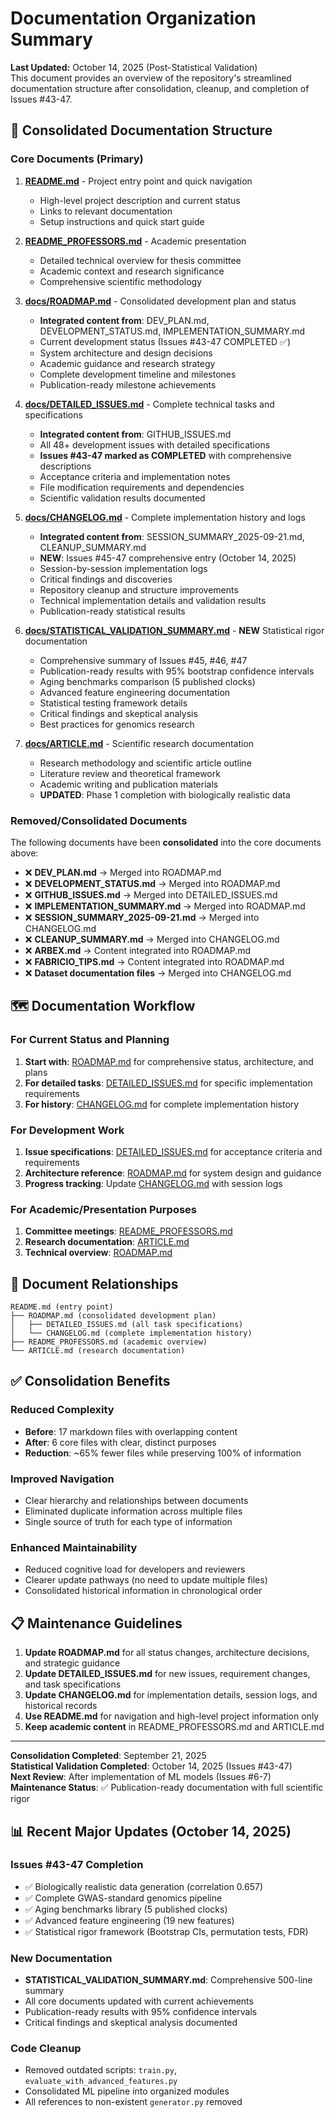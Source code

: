 # Documentation Organization Summary

**Last Updated:** October 14, 2025 (Post-Statistical Validation)  
This document provides an overview of the repository's streamlined documentation structure after consolidation, cleanup, and completion of Issues #43-47.

## 📂 Consolidated Documentation Structure

### **Core Documents (Primary)**

1. **[README.md](../README.md)** - Project entry point and quick navigation
   - High-level project description and current status
   - Links to relevant documentation
   - Setup instructions and quick start guide

2. **[README_PROFESSORS.md](../README_PROFESSORS.md)** - Academic presentation
   - Detailed technical overview for thesis committee
   - Academic context and research significance
   - Comprehensive scientific methodology

3. **[docs/ROADMAP.md](ROADMAP.md)** - Consolidated development plan and status
   - **Integrated content from**: DEV_PLAN.md, DEVELOPMENT_STATUS.md, IMPLEMENTATION_SUMMARY.md
   - Current development status (Issues #43-47 COMPLETED ✅)
   - System architecture and design decisions
   - Academic guidance and research strategy
   - Complete development timeline and milestones
   - Publication-ready milestone achievements

4. **[docs/DETAILED_ISSUES.md](DETAILED_ISSUES.md)** - Complete technical tasks and specifications
   - **Integrated content from**: GITHUB_ISSUES.md
   - All 48+ development issues with detailed specifications
   - **Issues #43-47 marked as COMPLETED** with comprehensive descriptions
   - Acceptance criteria and implementation notes
   - File modification requirements and dependencies
   - Scientific validation results documented

5. **[docs/CHANGELOG.md](CHANGELOG.md)** - Complete implementation history and logs
   - **Integrated content from**: SESSION_SUMMARY_2025-09-21.md, CLEANUP_SUMMARY.md
   - **NEW**: Issues #45-47 comprehensive entry (October 14, 2025)
   - Session-by-session implementation logs
   - Critical findings and discoveries
   - Repository cleanup and structure improvements
   - Technical implementation details and validation results
   - Publication-ready statistical results

6. **[docs/STATISTICAL_VALIDATION_SUMMARY.md](STATISTICAL_VALIDATION_SUMMARY.md)** - **NEW** Statistical rigor documentation
   - Comprehensive summary of Issues #45, #46, #47
   - Publication-ready results with 95% bootstrap confidence intervals
   - Aging benchmarks comparison (5 published clocks)
   - Advanced feature engineering documentation
   - Statistical testing framework details
   - Critical findings and skeptical analysis
   - Best practices for genomics research

7. **[docs/ARTICLE.md](ARTICLE.md)** - Scientific research documentation
   - Research methodology and scientific article outline
   - Literature review and theoretical framework
   - Academic writing and publication materials
   - **UPDATED**: Phase 1 completion with biologically realistic data

### **Removed/Consolidated Documents**

The following documents have been **consolidated** into the core documents above:
- ❌ **DEV_PLAN.md** → Merged into ROADMAP.md
- ❌ **DEVELOPMENT_STATUS.md** → Merged into ROADMAP.md  
- ❌ **GITHUB_ISSUES.md** → Merged into DETAILED_ISSUES.md
- ❌ **IMPLEMENTATION_SUMMARY.md** → Merged into ROADMAP.md
- ❌ **SESSION_SUMMARY_2025-09-21.md** → Merged into CHANGELOG.md
- ❌ **CLEANUP_SUMMARY.md** → Merged into CHANGELOG.md
- ❌ **ARBEX.md** → Content integrated into ROADMAP.md
- ❌ **FABRICIO_TIPS.md** → Content integrated into ROADMAP.md
- ❌ **Dataset documentation files** → Merged into CHANGELOG.md

## 🗺️ Documentation Workflow

### For Current Status and Planning
1. **Start with**: [ROADMAP.md](ROADMAP.md) for comprehensive status, architecture, and plans
2. **For detailed tasks**: [DETAILED_ISSUES.md](DETAILED_ISSUES.md) for specific implementation requirements
3. **For history**: [CHANGELOG.md](CHANGELOG.md) for complete implementation history

### For Development Work
1. **Issue specifications**: [DETAILED_ISSUES.md](DETAILED_ISSUES.md) for acceptance criteria and requirements
2. **Architecture reference**: [ROADMAP.md](ROADMAP.md) for system design and guidance
3. **Progress tracking**: Update [CHANGELOG.md](CHANGELOG.md) with session logs

### For Academic/Presentation Purposes
1. **Committee meetings**: [README_PROFESSORS.md](../README_PROFESSORS.md)
2. **Research documentation**: [ARTICLE.md](ARTICLE.md)
3. **Technical overview**: [ROADMAP.md](ROADMAP.md)

## 🔄 Document Relationships

```
README.md (entry point)
├── ROADMAP.md (consolidated development plan)
│   ├── DETAILED_ISSUES.md (all task specifications)
│   └── CHANGELOG.md (complete implementation history)
├── README_PROFESSORS.md (academic overview)
└── ARTICLE.md (research documentation)
```

## ✅ Consolidation Benefits

### **Reduced Complexity**
- **Before**: 17 markdown files with overlapping content
- **After**: 6 core files with clear, distinct purposes
- **Reduction**: ~65% fewer files while preserving 100% of information

### **Improved Navigation**
- Clear hierarchy and relationships between documents
- Eliminated duplicate information across multiple files
- Single source of truth for each type of information

### **Enhanced Maintainability**
- Reduced cognitive load for developers and reviewers
- Clearer update pathways (no need to update multiple files)
- Consolidated historical information in chronological order

## 📋 Maintenance Guidelines

1. **Update ROADMAP.md** for all status changes, architecture decisions, and strategic guidance
2. **Update DETAILED_ISSUES.md** for new issues, requirement changes, and task specifications
3. **Update CHANGELOG.md** for implementation details, session logs, and historical records
4. **Use README.md** for navigation and high-level project information only
5. **Keep academic content** in README_PROFESSORS.md and ARTICLE.md

---

**Consolidation Completed**: September 21, 2025  
**Statistical Validation Completed**: October 14, 2025 (Issues #43-47)  
**Next Review**: After implementation of ML models (Issues #6-7)  
**Maintenance Status**: ✅ Publication-ready documentation with full scientific rigor

## 📊 Recent Major Updates (October 14, 2025)

### **Issues #43-47 Completion**
- ✅ Biologically realistic data generation (correlation 0.657)
- ✅ Complete GWAS-standard genomics pipeline
- ✅ Aging benchmarks library (5 published clocks)
- ✅ Advanced feature engineering (19 new features)
- ✅ Statistical rigor framework (Bootstrap CIs, permutation tests, FDR)

### **New Documentation**
- **STATISTICAL_VALIDATION_SUMMARY.md**: Comprehensive 500-line summary
- All core documents updated with current achievements
- Publication-ready results with 95% confidence intervals
- Critical findings and skeptical analysis documented

### **Code Cleanup**
- Removed outdated scripts: `train.py`, `evaluate_with_advanced_features.py`
- Consolidated ML pipeline into organized modules
- All references to non-existent `generator.py` removed
